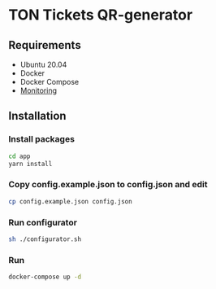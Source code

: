 # TON Tickets QR-generator
## Requirements
* Ubuntu 20.04
* Docker
* Docker Compose
* [Monitoring](https://github.com/kokkekpek/monitoring)

## Installation
### Install packages
```sh
cd app
yarn install
```

### Copy config.example.json to config.json and edit
```sh
cp config.example.json config.json
```

### Run configurator
```sh
sh ./configurator.sh
```

### Run
```sh
docker-compose up -d
```
